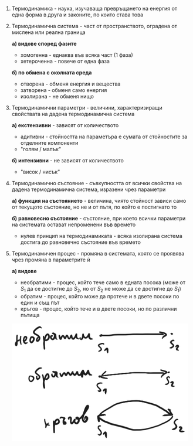 1. Термодинамика - наука, изучаваща превръщането на енергия от една форма в друга и законите, по които става това

2. Термодинамична система - част от пространството, оградена от мислена или реална граница
	
	**а) видове според фазите**
	- хомогенна - еднаква във всяка част (1 фаза)
	- хетероченна - повече от една фаза
	
	**б) по обмена с околната среда**
	- отворена - обменя енергия и вещества
	- затворена - обменя само енергия
	- изолирана - не обменя нищо

3. Термодинамични параметри - величини, характеризиращи свойствата на дадена термодинамична система

	**а) екстензивни** - зависят от количеството
	 - адитивни - стойността на параметъра е сумата от стойностите за отделните компоненти
	 - "голям / малък"
	 
	 **б) интензивни** - не зависят от количеството
	 - "висок / нисък"

4. Термодинамично състояние - съвкупността от всички свойства на дадена термодинамична система, изразени чрез параметри
	
	**а) функция на състоянието** - величина, чиято стойност зависи само от текущото състояние, но не и от пътя, по който е постигнато то
	
	**б) равновесно състояние** - състояние, при което всички параметри на системата остават непроменени във времето
	- нулев принцип на термодинамиката - всяка изолирана система достига до равновечно състояние във времето

5. Термодинамичен процес - промяна в системата, която се проявява чрез промяна в параметрите ѝ
	
	**а) видове**
	- необратими - процес, който тече само в едната посока (може от $S_1$ да се достигне до $S_2$, но от $S_2$ не може да се достигне до $S_1$)
	- обратим - процес, който може да протече и в двете посоки по един и същ път
	- кръгов - процес, който тече и в двете посоки, но по различни пътища
	
	![](Resources/Видове%20процеси.svg)

